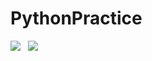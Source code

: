 # PythonPractice
![](https://img.shields.io/badge/Language-Python-yellow.svg)&nbsp;&nbsp;&nbsp;![](https://img.shields.io/badge/Author-Am0xil-blue.svg)   

